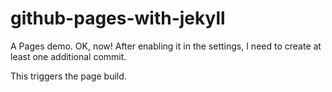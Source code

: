 # github-pages-with-jekyll

A Pages demo. OK, now! After enabling it in the settings, I need to create at least one additional commit.

This triggers the page build.
